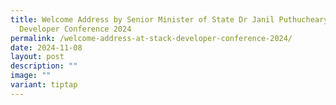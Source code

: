 ```yaml
---
title: Welcome Address by Senior Minister of State Dr Janil Puthucheary at STACK
  Developer Conference 2024
permalink: /welcome-address-at-stack-developer-conference-2024/
date: 2024-11-08
layout: post
description: ""
image: ""
variant: tiptap
---
```

<p></p>